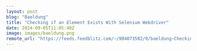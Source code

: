 ```yaml
---
layout: post
blog: "Baeldung"
title: "Checking if an Element Exists With Selenium Webdriver"
date: 2024-09-05T11:05:40Z
image: images/baeldung.png
remote_url: "https://feeds.feedblitz.com/~/904073582/0/baeldung~Checking-if-an-Element-Exists-With-Selenium-Webdriver"
---
```

